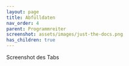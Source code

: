 ```yaml
---
layout: page
title: Abfülldaten
nav_order: 4
parent: Programmreiter
screenshot: assets/images/just-the-docs.png
has_children: true
---
```


Screenshot des Tabs